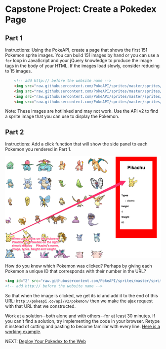 # Capstone Project: Create a Pokedex Page

## Part 1

Instructions: Using the PokeAPI, create a page that shows the first 151 Pokemon sprite images. You can build 151 images by hand or you can use a `for` loop in JavaScript and your jQuery knowledge to produce the image tags in the body of your HTML.  If the images load slowly, consider reducing to 15 images.

``` html
    <!-- add http:// before the website name -->
    <img src="raw.githubusercontent.com/PokeAPI/sprites/master/sprites/pokemon/shiny/1.png">
    <img src="raw.githubusercontent.com/PokeAPI/sprites/master/sprites/pokemon/shiny/2.png">
    <img src="raw.githubusercontent.com/PokeAPI/sprites/master/sprites/pokemon/shiny/3.png">
    <img src="raw.githubusercontent.com/PokeAPI/sprites/master/sprites/pokemon/shiny/4.png">
```

Note: These images are hotlinked and may not work. Use the API v2 to find a sprite image that you can use to display the Pokemon.

## Part 2

Instructions: Add a click function that will show the side panel to each Pokemon you rendered in Part 1.

![Pokedex Image](../images/ajax-pikachu.png)

How do you know which Pokemon was clicked? Perhaps by giving each Pokemon a unique ID that corresponds with their number in the URL?

``` html
<img id="2" src="raw.githubusercontent.com/PokeAPI/sprites/master/sprites/pokemon/shiny/2.png">
<!-- add http:// before the website name -->
```

So that when the image is clicked, we get its id and add it to the end of this URL: `http://pokeapi.co/api/v2/pokemon/` then we make the ajax request with that URL that we constructed.

Work at a solution--both alone and with others--for at least 30 minutes. If you can't find a solution, try implementing the code in your browser. Retype it instead of cutting and pasting to become familiar with every line. [Here is a working example](https://codepen.io/dannyooooo/pen/229e50320ec54d6b8e2f845fa07672ba).

NEXT: [Deploy Your Pokedex to the Web](./deploy.md)
